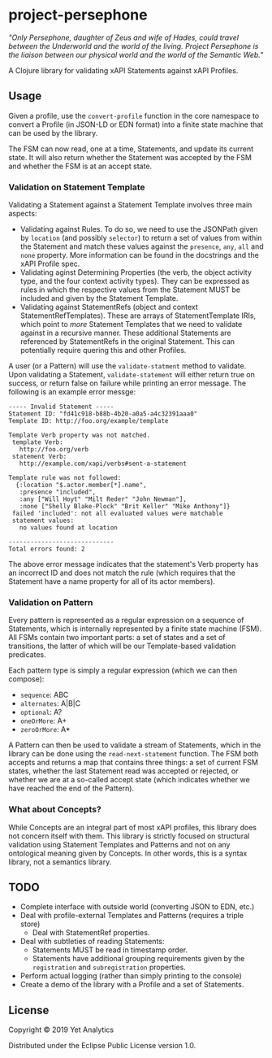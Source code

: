 # project-persephone

_"Only Persephone, daughter of Zeus and wife of Hades, could travel
between the Underworld and the world of the living. Project Persephone
is the liaison between our physical world and the world of the Semantic
Web."_

A Clojure library for validating xAPI Statements against xAPI Profiles. 

## Usage 

Given a profile, use the `convert-profile` function in the core namespace
to convert a Profile (in JSON-LD or EDN format) into a finite state machine
that can be used by the library.

The FSM can now read, one at a time, Statements, and update its current
state. It will also return whether the Statement was accepted by the FSM and
whether the FSM is at an accept state.

### Validation on Statement Template

Validating a Statement against a Statement Template involves three main 
aspects:
- Validating against Rules. To do so, we need to use the JSONPath given by
`location` (and possibly `selector`) to return a set of values from within the
Statement and match these values against the `presence`, `any`, `all` and
`none` property. More information can be found in the docstrings and the xAPI
Profile spec.
- Validating aginst Determining Properties (the verb, the object activity type,
and the four context activity types). They can be expressed as rules in which
the respective values from the Statement MUST be included and given by the
Statement Template.
- Validating against StatementRefs (object and context StatementRefTemplates).
These are arrays of StatementTemplate IRIs, which point to _more_ Statement
Templates that we need to validate against in a recursive manner. These
additional Statements are referenced by StatementRefs in the original 
Statement. This can potentially require quering this and other Profiles.

A user (or a Pattern) will use the `validate-statment` method to validate. Upon
validating a Statement, `validate-statement` will either return true on
success, or return false on failure while printing an error message. The 
following is an example error messge:

```
----- Invalid Statement -----
Statement ID: "fd41c918-b88b-4b20-a0a5-a4c32391aaa0"
Template ID: http://foo.org/example/template

Template Verb property was not matched.
 template Verb:
   http://foo.org/verb
 statement Verb:
   http://example.com/xapi/verbs#sent-a-statement

Template rule was not followed:
  {:location "$.actor.member[*].name",
   :presence "included",
   :any ["Will Hoyt" "Milt Reder" "John Newman"],
   :none ["Shelly Blake-Plock" "Brit Keller" "Mike Anthony"]}
 failed 'included': not all evaluated values were matchable
 statement values:
   no values found at location

-----------------------------
Total errors found: 2
```

The above error message indicates that the statement's Verb property has an
incorrect ID and does not match the rule (which requires that the Statement
have a name property for all of its actor members).

### Validation on Pattern

Every pattern is represented as a regular expression on a sequence of 
Statements, which is internally represented by a finite state machine (FSM).
All FSMs contain two important parts: a set of states and a set of transitions,
the latter of which will be our Template-based validation predicates.

Each pattern type is simply a regular expression (which we can then compose):
- `sequence`: ABC
- `alternates`: A|B|C
- `optional`: A?
- `oneOrMore`: A+
- `zeroOrMore`: A\*

A Pattern can then be used to validate a stream of Statements, which in the
library can be done using the `read-next-statement` function. The FSM both
accepts and returns a map that contains three things: a set of current FSM
states, whether the last Statement read was accepted or rejected, or whether
we are at a so-called accept state (which indicates whether we have reached the
end of the Pattern).

### What about Concepts?

While Concepts are an integral part of most xAPI profiles, this library does
not concern itself with them. This library is strictly focused on structural
validation using Statement Templates and Patterns and not on any ontological
meaning given by Concepts. In other words, this is a syntax library, not a
semantics library.

## TODO

- Complete interface with outside world (converting JSON to EDN, etc.)
- Deal with profile-external Templates and Patterns (requires a triple store)
    - Deal with StatementRef properties.
- Deal with subtleties of reading Statements:
    - Statements MUST be read in timestamp order.
    - Statements have additional grouping requirements given by the
    `registration` and `subregistration` properties.
- Perform actual logging (rather than simply printing to the console)
- Create a demo of the library with a Profile and a set of Statements.

## License

Copyright © 2019 Yet Analytics

Distributed under the Eclipse Public License version 1.0.
